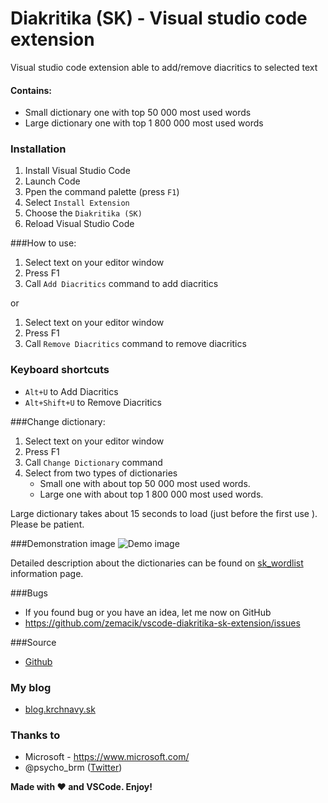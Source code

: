 # Diakritika (SK) - Visual studio code extension

Visual studio code extension able to add/remove diacritics to selected text 

#### Contains:
- Small dictionary one with top 50 000 most used words
- Large dictionary one with top 1 800 000 most used words

### Installation
1. Install Visual Studio Code
2. Launch Code
3. Ppen the command palette (press `F1`)
4. Select `Install Extension`
5. Choose the `Diakritika (SK)`
6. Reload Visual Studio Code


###How to use:

1. Select text on your editor window
2. Press F1
3. Call `Add Diacritics` command to add diacritics

or

1. Select text on your editor window
2. Press F1
3. Call `Remove Diacritics` command to remove diacritics


### Keyboard shortcuts

- `Alt+U` to Add Diacritics
- `Alt+Shift+U` to Remove Diacritics


###Change dictionary:

1. Select text on your editor window
2. Press F1
3. Call `Change Dictionary` command
4. Select from two types of dictionaries
    - Small one with about top 50 000 most used words.
    - Large one with about top 1 800 000 most used words.

Large dictionary takes about 15 seconds to load (just before the first use ). Please be patient. 

###Demonstration image
![Demo image](https://github.com/zemacik/vscode-diakritika-sk-extension/raw/master/assets/Animation.gif)

Detailed description about the dictionaries can be found on [sk_wordlist](http://p.brm.sk/sk_wordlist/) information page. 

###Bugs
* If you found bug or you have an idea, let me now on GitHub
* https://github.com/zemacik/vscode-diakritika-sk-extension/issues

###Source
* [Github](https://github.com/zemacik/vscode-diakritika-sk-extension)

### My blog
* [blog.krchnavy.sk](http://blog.krchnavy.sk)

### Thanks to
* Microsoft - https://www.microsoft.com/
* @psycho_brm ([Twitter](https://twitter.com/psycho_brm))


**Made with ♥ and VSCode. Enjoy!**
